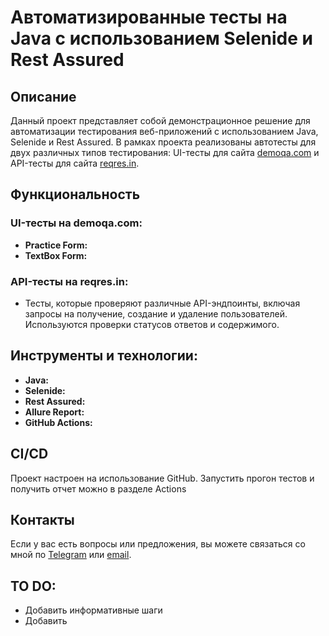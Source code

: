 # Автоматизированные тесты на Java с использованием Selenide и Rest Assured

## Описание
Данный проект представляет собой демонстрационное решение для автоматизации тестирования веб-приложений с использованием Java, Selenide и Rest Assured. В рамках проекта реализованы автотесты для двух различных типов тестирования: UI-тесты для сайта [demoqa.com](https://demoqa.com) и API-тесты для сайта [reqres.in](https://reqres.in).

## Функциональность

### UI-тесты на demoqa.com:
- **Practice Form:** 
- **TextBox Form:** 

### API-тесты на reqres.in:
- Тесты, которые проверяют различные API-эндпоинты, включая запросы на получение, создание и удаление пользователей. Используются проверки статусов ответов и содержимого.

## Инструменты и технологии:
- **Java:**
- **Selenide:**
- **Rest Assured:**
- **Allure Report:**
- **GitHub Actions:**

## CI/CD
Проект настроен на использование GitHub. Запустить прогон тестов и получить отчет можно в разделе Actions

## Контакты

Если у вас есть вопросы или предложения, вы можете связаться со мной по [Telegram](https://t.me/glekomtsev) или [email](mailto:lekomcevg@gmail.com).

## TO DO:

- Добавить информативные шаги
- Добавить 
